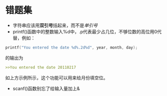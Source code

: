 # 错题集

- 字符串应该用**双引号**括起来，而不是*单引号*
- printf()函数中的整数输入%d中，.p代表最少占几位，不够位数的高位用0代替，例如：

```C
printf("You entered the date %d%.2d%d", year, month, day);
```

的输出为

```md
>>You entered the date 20110217
```

如上方示例所示，这个功能可以用来给月份填空位。

- scanf()函数别忘了给输入量加上&
